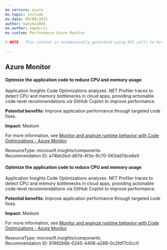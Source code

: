```yaml
---
ms.service: azure
ms.topic: include
ms.date: 09/09/2025
author: kanika1894
ms.author: kapasrij
ms.custom: Performance Azure Monitor
  
# NOTE:  This content is automatically generated using API calls to Azure. Any edits made on these files will be overwritten in the next run of the script. 
  
---
```

  
## Azure Monitor  
  
<!--a74bb2bd-d97d-4f3e-9c70-063dd7dce6e0_begin-->

#### Optimize the application code to reduce CPU and memory usage  
  
Application Insights Code Optimizations analyzes .NET Profiler traces to detect CPU and memory bottlenecks in cloud apps, providing actionable code-level recommendations via GitHub Copilot to improve performance.  
  
**Potential benefits**: Improve application performance through targeted code fixes.  

**Impact:** Medium
  
For more information, see [Monitor and analyze runtime behavior with Code Optimizations - Azure Monitor](https://aka.ms/codeoptimizations/docs)  

ResourceType: microsoft.insights/components  
Recommendation ID: a74bb2bd-d97d-4f3e-9c70-063dd7dce6e0  


<!--a74bb2bd-d97d-4f3e-9c70-063dd7dce6e0_end-->

<!--61992b6b-0245-4408-a288-0c2fd17c0cc0_begin-->

#### Optimize the application code to reduce CPU and memory usage  
  
Application Insights Code Optimizations analyzes .NET Profiler traces to detect CPU and memory bottlenecks in cloud apps, providing actionable code-level recommendations via GitHub Copilot to improve performance.  
  
**Potential benefits**: Improve application performance through targeted code fixes.  

**Impact:** Medium
  
For more information, see [Monitor and analyze runtime behavior with Code Optimizations - Azure Monitor](https://aka.ms/codeoptimizations/docs)  

ResourceType: microsoft.insights/components  
Recommendation ID: 61992b6b-0245-4408-a288-0c2fd17c0cc0  


<!--61992b6b-0245-4408-a288-0c2fd17c0cc0_end-->

<!--articleBody-->
